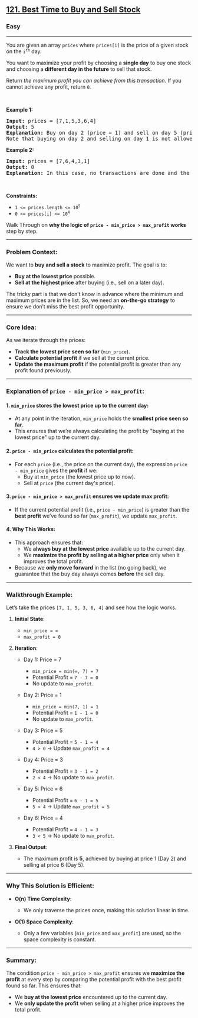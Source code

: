 <h2><a href="https://leetcode.com/problems/best-time-to-buy-and-sell-stock">121. Best Time to Buy and Sell Stock</a></h2><h3>Easy</h3><hr><p>You are given an array <code>prices</code> where <code>prices[i]</code> is the price of a given stock on the <code>i<sup>th</sup></code> day.</p>

<p>You want to maximize your profit by choosing a <strong>single day</strong> to buy one stock and choosing a <strong>different day in the future</strong> to sell that stock.</p>

<p>Return <em>the maximum profit you can achieve from this transaction</em>. If you cannot achieve any profit, return <code>0</code>.</p>

<p>&nbsp;</p>
<p><strong class="example">Example 1:</strong></p>

<pre>
<strong>Input:</strong> prices = [7,1,5,3,6,4]
<strong>Output:</strong> 5
<strong>Explanation:</strong> Buy on day 2 (price = 1) and sell on day 5 (price = 6), profit = 6-1 = 5.
Note that buying on day 2 and selling on day 1 is not allowed because you must buy before you sell.
</pre>

<p><strong class="example">Example 2:</strong></p>

<pre>
<strong>Input:</strong> prices = [7,6,4,3,1]
<strong>Output:</strong> 0
<strong>Explanation:</strong> In this case, no transactions are done and the max profit = 0.
</pre>

<p>&nbsp;</p>
<p><strong>Constraints:</strong></p>

<ul>
	<li><code>1 &lt;= prices.length &lt;= 10<sup>5</sup></code></li>
	<li><code>0 &lt;= prices[i] &lt;= 10<sup>4</sup></code></li>
</ul>


Walk Through on **why the logic of `price - min_price > max_profit` works** step by step.

---

### **Problem Context**:  
We want to **buy and sell a stock** to maximize profit. The goal is to:
- **Buy at the lowest price** possible.
- **Sell at the highest price** after buying (i.e., sell on a later day).

The tricky part is that we don’t know in advance where the minimum and maximum prices are in the list. So, we need an **on-the-go strategy** to ensure we don’t miss the best profit opportunity.

---

### **Core Idea**:  
As we iterate through the prices:
- **Track the lowest price seen so far** (`min_price`).
- **Calculate potential profit** if we sell at the current price.
- **Update the maximum profit** if the potential profit is greater than any profit found previously.

---

### **Explanation of `price - min_price > max_profit`**:

#### 1. **`min_price` stores the lowest price up to the current day**:
- At any point in the iteration, `min_price` holds the **smallest price seen so far**.
- This ensures that we’re always calculating the profit by "buying at the lowest price" up to the current day.

#### 2. **`price - min_price` calculates the potential profit**:
- For each `price` (i.e., the price on the current day), the expression `price - min_price` gives the **profit** if we:
  - Buy at `min_price` (the lowest price up to now).
  - Sell at `price` (the current day's price).

#### 3. **`price - min_price > max_profit` ensures we update max profit**:
- If the current potential profit (i.e., `price - min_price`) is greater than the **best profit** we’ve found so far (`max_profit`), we update `max_profit`.

#### 4. **Why This Works**:
- This approach ensures that:
  - We **always buy at the lowest price** available up to the current day.
  - We **maximize the profit by selling at a higher price** only when it improves the total profit.
- Because we **only move forward** in the list (no going back), we guarantee that the buy day always comes **before** the sell day.

---

### **Walkthrough Example**:  
Let’s take the prices `[7, 1, 5, 3, 6, 4]` and see how the logic works.

1. **Initial State**:
   - `min_price = ∞`
   - `max_profit = 0`

2. **Iteration**:
   - Day 1: Price = 7  
     - `min_price = min(∞, 7) = 7`
     - Potential Profit = `7 - 7 = 0`
     - No update to `max_profit`.

   - Day 2: Price = 1  
     - `min_price = min(7, 1) = 1`
     - Potential Profit = `1 - 1 = 0`
     - No update to `max_profit`.

   - Day 3: Price = 5  
     - Potential Profit = `5 - 1 = 4`
     - `4 > 0` → Update `max_profit = 4`

   - Day 4: Price = 3  
     - Potential Profit = `3 - 1 = 2`
     - `2 < 4` → No update to `max_profit`.

   - Day 5: Price = 6  
     - Potential Profit = `6 - 1 = 5`
     - `5 > 4` → Update `max_profit = 5`

   - Day 6: Price = 4  
     - Potential Profit = `4 - 1 = 3`
     - `3 < 5` → No update to `max_profit`.

3. **Final Output**:
   - The maximum profit is **5**, achieved by buying at price 1 (Day 2) and selling at price 6 (Day 5).

---

### **Why This Solution is Efficient**:
- **O(n) Time Complexity**:  
  - We only traverse the prices once, making this solution linear in time.
  
- **O(1) Space Complexity**:  
  - Only a few variables (`min_price` and `max_profit`) are used, so the space complexity is constant.

---

### **Summary**:
The condition `price - min_price > max_profit` ensures we **maximize the profit** at every step by comparing the potential profit with the best profit found so far. This ensures that:
- We **buy at the lowest price** encountered up to the current day.
- We **only update the profit** when selling at a higher price improves the total profit.
